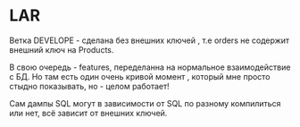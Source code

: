 # LAR


Ветка DEVELOPE - сделана без внешних ключей , т.е orders не содержит внешний ключ на Products.

В свою очередь  - features, переделанна на нормальное взаимодействие с БД. 
Но там есть один очень кривой момент , который мне просто стыдно показывать, но - целом работает!

Сам дампы SQL могут в зависимости от SQL по разному компилиться или нет, всё зависит от внешних ключей. 
